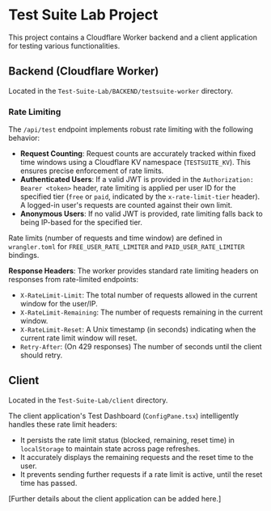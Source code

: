 # Test Suite Lab Project

This project contains a Cloudflare Worker backend and a client application for testing various functionalities.

## Backend (Cloudflare Worker)

Located in the `Test-Suite-Lab/BACKEND/testsuite-worker` directory.

### Rate Limiting

The `/api/test` endpoint implements robust rate limiting with the following behavior:

- **Request Counting**: Request counts are accurately tracked within fixed time windows using a Cloudflare KV namespace (`TESTSUITE_KV`). This ensures precise enforcement of rate limits.
- **Authenticated Users**: If a valid JWT is provided in the `Authorization: Bearer <token>` header, rate limiting is applied per user ID for the specified tier (`free` or `paid`, indicated by the `x-rate-limit-tier` header). A logged-in user's requests are counted against their own limit.
- **Anonymous Users**: If no valid JWT is provided, rate limiting falls back to being IP-based for the specified tier.

Rate limits (number of requests and time window) are defined in `wrangler.toml` for `FREE_USER_RATE_LIMITER` and `PAID_USER_RATE_LIMITER` bindings.

**Response Headers**:
The worker provides standard rate limiting headers on responses from rate-limited endpoints:
- `X-RateLimit-Limit`: The total number of requests allowed in the current window for the user/IP.
- `X-RateLimit-Remaining`: The number of requests remaining in the current window.
- `X-RateLimit-Reset`: A Unix timestamp (in seconds) indicating when the current rate limit window will reset.
- `Retry-After`: (On 429 responses) The number of seconds until the client should retry.

## Client

Located in the `Test-Suite-Lab/client` directory.

The client application's Test Dashboard (`ConfigPane.tsx`) intelligently handles these rate limit headers:
- It persists the rate limit status (blocked, remaining, reset time) in `localStorage` to maintain state across page refreshes.
- It accurately displays the remaining requests and the reset time to the user.
- It prevents sending further requests if a rate limit is active, until the reset time has passed.

[Further details about the client application can be added here.]
